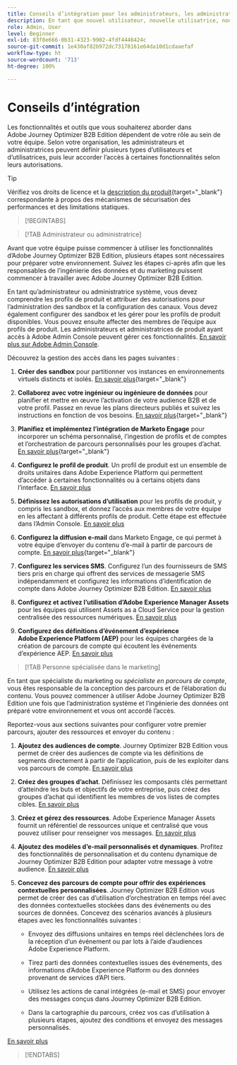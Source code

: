 ```yaml
---
title: Conseils d’intégration pour les administrateurs, les administratrices et les personnes spécialisées dans le marketing
description: En tant que nouvel utilisateur, nouvelle utilisatrice, nouvel administrateur ou nouvelle administratrice d’Adobe Journey Optimizer B2B Edition, découvrez les principaux domaines pour bien commencer.
role: Admin, User
level: Beginner
exl-id: 83f8e666-0b31-4323-9902-4fdf4446424c
source-git-commit: 1e430af82b972dc73178161e64da10d1cdaaefaf
workflow-type: ht
source-wordcount: '713'
ht-degree: 100%

---
```


# Conseils d’intégration

Les fonctionnalités et outils que vous souhaiterez aborder dans Adobe Journey Optimizer B2B Edition dépendent de votre rôle au sein de votre équipe. Selon votre organisation, les administrateurs et administratrices peuvent définir plusieurs types d’utilisateurs et d’utilisatrices, puis leur accorder l’accès à certaines fonctionnalités selon leurs autorisations.

>[!TIP]
>
>Vérifiez vos droits de licence et la [description du produit](https://helpx.adobe.com/legal/product-descriptions/adobe-journey-optimizer-b2b.html){target="_blank"} correspondante à propos des mécanismes de sécurisation des performances et des limitations statiques.

>[!BEGINTABS]

>[!TAB Administrateur ou administratrice]

Avant que votre équipe puisse commencer à utiliser les fonctionnalités d’Adobe Journey Optimizer B2B Edition, plusieurs étapes sont nécessaires pour préparer votre environnement. Suivez les étapes ci-après afin que les responsables de l’ingénierie des données et du marketing puissent commencer à travailler avec Adobe Journey Optimizer B2B Edition.

En tant qu’administrateur ou administratrice système, vous devez comprendre les profils de produit et attribuer des autorisations pour l’administration des sandbox et la configuration des canaux. Vous devez également configurer des sandbox et les gérer pour les profils de produit disponibles. Vous pouvez ensuite affecter des membres de l’équipe aux profils de produit. Les administrateurs et administratrices de produit ayant accès à Adobe Admin Console peuvent gérer ces fonctionnalités. [En savoir plus sur Adobe Admin Console](https://helpx.adobe.com/fr/enterprise/using/admin-console.html).

Découvrez la gestion des accès dans les pages suivantes :

1. **Créer des sandbox** pour partitionner vos instances en environnements virtuels distincts et isolés. [En savoir plus](https://experienceleague.adobe.com/fr/docs/experience-platform/sandbox/home#understanding-sandboxes){target="_blank"}

1. **Collaborez avec votre ingénieur ou ingénieure de données** pour planifier et mettre en œuvre l’activation de votre audience B2B et de votre profil. Passez en revue les plans directeurs publiés et suivez les instructions en fonction de vos besoins. [En savoir plus](https://experienceleague.adobe.com/fr/docs/blueprints-learn/architecture/b2b-activation/overview){target="_blank"}

1. **Planifiez et implémentez l’intégration de Marketo Engage** pour incorporer un schéma personnalisé, l’ingestion de profils et de comptes et l’orchestration de parcours personnalisés pour les groupes d’achat. [En savoir plus](https://experienceleague.adobe.com/fr/docs/blueprints-learn/architecture/b2b-activation/b2b-journeys-with-marketo){target="_blank"}

1. **Configurez le profil de produit**. Un profil de produit est un ensemble de droits unitaires dans Adobe Experience Platform qui permettent d’accéder à certaines fonctionnalités ou à certains objets dans l’interface. [En savoir plus](../admin/user-management.md#create-the-marketo-engage-product-profile)

1. **Définissez les autorisations d’utilisation** pour les profils de produit, y compris les sandbox, et donnez l’accès aux membres de votre équipe en les affectant à différents profils de produit. Cette étape est effectuée dans l’Admin Console. [En savoir plus](../admin/user-management.md#create-a-user-group)

1. **Configurez la diffusion e-mail** dans Marketo Engage, ce qui permet à votre équipe d’envoyer du contenu d’e-mail à partir de parcours de compte. [En savoir plus](https://experienceleague.adobe.com/fr/docs/marketo/using/getting-started/initial-setup/setup-steps#ensure-email-deliverability){target="_blank"}

1. **Configurez les services SMS**. Configurez l’un des fournisseurs de SMS tiers pris en charge qui offrent des services de messagerie SMS indépendamment et configurez les informations d’identification de compte dans Adobe Journey Optimizer B2B Edition. [En savoir plus](../admin/configure-channels-sms.md)

1. **Configurez et activez l’utilisation d’Adobe Experience Manager Assets** pour les équipes qui utilisent Assets as a Cloud Service pour la gestion centralisée des ressources numériques. [En savoir plus](../admin/configure-aem-repositories.md)

1. **Configurez des définitions d’événement d’expérience Adobe Experience Platform (AEP)** pour les équipes chargées de la création de parcours de compte qui écoutent les événements d’expérience AEP. [En savoir plus](../admin/configure-aep-events.md)

>[!TAB Personne spécialisée dans le marketing]

En tant que spécialiste du marketing ou _spécialiste en parcours de compte_, vous êtes responsable de la conception des parcours et de l’élaboration du contenu. Vous pouvez commencer à utiliser Adobe Journey Optimizer B2B Edition une fois que l’administration système et l’ingénierie des données ont préparé votre environnement et vous ont accordé l’accès.

Reportez-vous aux sections suivantes pour configurer votre premier parcours, ajouter des ressources et envoyer du contenu :

1. **Ajoutez des audiences de compte**. Journey Optimizer B2B Edition vous permet de créer des audiences de compte via les définitions de segments directement à partir de l’application, puis de les exploiter dans vos parcours de compte. [En savoir plus](../audiences/account-audience-overview.md)

1. **Créez des groupes d’achat**. Définissez les composants clés permettant d’atteindre les buts et objectifs de votre entreprise, puis créez des groupes d’achat qui identifient les membres de vos listes de comptes cibles. [En savoir plus](../buying-groups/buying-groups-overview.md)

1. **Créez et gérez des ressources**. Adobe Experience Manager Assets fournit un référentiel de ressources unique et centralisé que vous pouvez utiliser pour renseigner vos messages. [En savoir plus](../content/assets-overview.md)

1. **Ajoutez des modèles d’e-mail personnalisés et dynamiques**. Profitez des fonctionnalités de personnalisation et du contenu dynamique de Journey Optimizer B2B Edition pour adapter votre message à votre audience. [En savoir plus](../content/email-templates.md)

1. **Concevez des parcours de compte pour offrir des expériences contextuelles personnalisées**. Journey Optimizer B2B Edition vous permet de créer des cas d’utilisation d’orchestration en temps réel avec des données contextuelles stockées dans des événements ou des sources de données. Concevez des scénarios avancés à plusieurs étapes avec les fonctionnalités suivantes :

   * Envoyez des diffusions unitaires en temps réel déclenchées lors de la réception d’un événement ou par lots à l’aide d’audiences Adobe Experience Platform.

   * Tirez parti des données contextuelles issues des événements, des informations d’Adobe Experience Platform ou des données provenant de services d’API tiers.

   * Utilisez les actions de canal intégrées (e-mail et SMS) pour envoyer des messages conçus dans Journey Optimizer B2B Edition.

   * Dans la cartographie du parcours, créez vos cas d’utilisation à plusieurs étapes, ajoutez des conditions et envoyez des messages personnalisés.

[En savoir plus](../journeys/journey-overview.md)

>[!ENDTABS]
